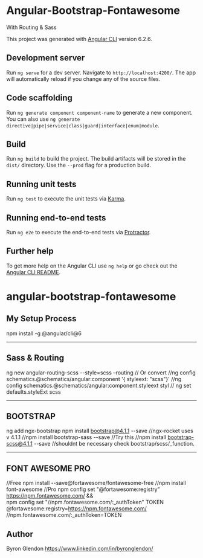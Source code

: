 # Angular-Bootstrap-Fontawesome
With Routing & Sass

This project was generated with [Angular CLI](https://github.com/angular/angular-cli) version 6.2.6.

## Development server

Run `ng serve` for a dev server. Navigate to `http://localhost:4200/`. The app will automatically reload if you change any of the source files.

## Code scaffolding

Run `ng generate component component-name` to generate a new component. You can also use `ng generate directive|pipe|service|class|guard|interface|enum|module`.

## Build

Run `ng build` to build the project. The build artifacts will be stored in the `dist/` directory. Use the `--prod` flag for a production build.

## Running unit tests

Run `ng test` to execute the unit tests via [Karma](https://karma-runner.github.io).

## Running end-to-end tests

Run `ng e2e` to execute the end-to-end tests via [Protractor](http://www.protractortest.org/).

## Further help

To get more help on the Angular CLI use `ng help` or go check out the [Angular CLI README](https://github.com/angular/angular-cli/blob/master/README.md).
# angular-bootstrap-fontawesome

## My Setup Process

npm install -g @angular/cli@6

---------------------------------
Sass & Routing
---------------------------------
ng new angular-routing-scss --style=scss –routing
// Or convert
//ng config schematics.@schematics/angular:component '{ styleext: "scss"}'
//ng config schematics.@schematics/angular:component.styleext styl
// ng set defaults.styleExt scss

---------------------------------
BOOTSTRAP
---------------------------------

ng add ngx-bootstrap 
npm install bootstrap@4.1.1 --save //ngx-rocket uses v 4.1.1
//npm install bootstrap-sass --save //Try this
//npm install bootstrap-scss@4.1.1 --save //shouldnt be necessary check bootstrap/scss/_function.

---------------------------------
FONT AWESOME PRO
---------------------------------
//Free
npm install --save@fortawesome/fontawesome-free
//npm install font-awesome 
//Pro
npm config set "@fortawesome:registry" https://npm.fontawesome.com/ && \
npm config set "//npm.fontawesome.com/:_authToken" TOKEN
@fortawesome:registry=https://npm.fontawesome.com/
//npm.fontawesome.com/:_authToken=TOKEN

## Author 
Byron Glendon
https://www.linkedin.com/in/byronglendon/
